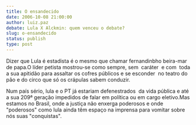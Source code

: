 ```yaml
---
title: O ensandecido
date: 2006-10-08 21:00:00
author: luiz.paz
debate: Lula X Alckmin: quem venceu o debate?
slug: o-ensandecido
status: publish 
type: post
---
```


Dizer que Lula é estadista é o mesmo que chamar fernandinbho beira-mar de papa.O líder petista mostrou-se como sempre, sem  caráter  e com  toda  a sua apitidão para assaltar os cofres públicos e se esconder  no teatro do pão e do circo que só os crápulas sabem conduzir.


Num país sério, lula e o PT já estariam defenestrados  da vida pública e até a sua 209ª geração impedidos de falar em política ou em cargo eletivo.Mas estamos no Brasil, onde a justiça não enxerga poderosos e onde "poderosos" como lula ainda têm espaço na imprensa para vomitar sobre nós suas "conquistas".


